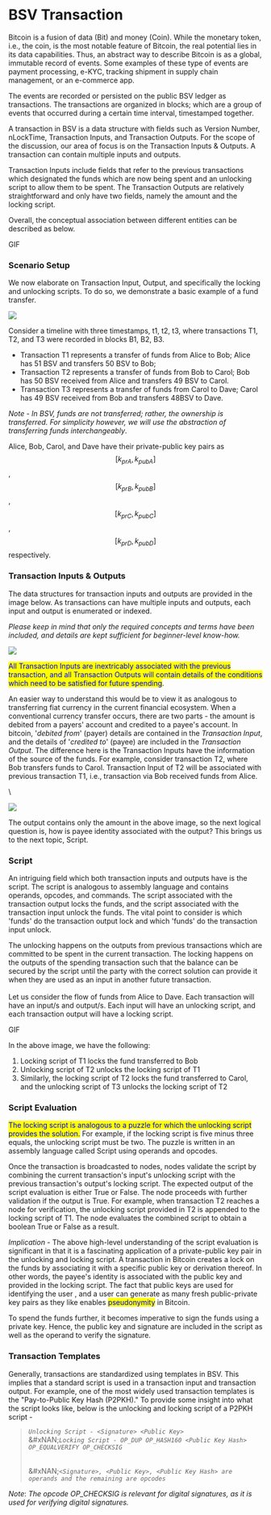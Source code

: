 # BSV Transaction

Bitcoin is a fusion of data (Bit) and money (Coin). While the monetary token, i.e., the coin, is the most notable feature of Bitcoin, the real potential lies in its data capabilities. Thus, an abstract way to describe Bitcoin is as a global, immutable record of events. Some examples of these type of events are payment processing, e-KYC, tracking shipment in supply chain management, or an e-commerce app.

The events are recorded or persisted on the public BSV ledger as transactions. The transactions are organized in blocks; which are a group of events that occurred during a certain time interval, timestamped together.

A transaction in BSV is a data structure with fields such as Version Number, nLockTime, Transaction Inputs, and Transaction Outputs. For the scope of the discussion, our area of focus is on the Transaction Inputs & Outputs. A transaction can contain multiple inputs and outputs.

Transaction Inputs include fields that refer to the previous transactions which designated the funds which are now being spent and an unlocking script to allow them to be spent. The Transaction Outputs are relatively straightforward and only have two fields, namely the amount and the locking script.

Overall, the conceptual association between different entities can be described as below.

GIF

### Scenario Setup

We now elaborate on Transaction Input, Output, and specifically the locking and unlocking scripts. To do so, we demonstrate a basic example of a fund transfer.

![](https://bitcoinsv.academy/storage/photos/4318/BSVA-DigitalSignatures-Chapter4-Image002.gif)

Consider a timeline with three timestamps, t1, t2, t3, where transactions T1, T2, and T3 were recorded in blocks B1, B2, B3.

* Transaction T1 represents a transfer of funds from Alice to Bob; Alice has 51 BSV and transfers 50 BSV to Bob;
* Transaction T2 represents a transfer of funds from Bob to Carol; Bob has 50 BSV received from Alice and transfers 49 BSV to Carol.
* Transaction T3 represents a transfer of funds from Carol to Dave; Carol has 49 BSV received from Bob and transfers 48BSV to Dave.

_Note_ - _In BSV, funds are not transferred; rather, the ownership is transferred. For simplicity however, we will use the abstraction of transferring funds interchangeably_.

Alice, Bob, Carol, and Dave have their private-public key pairs as $$[k_{pr A}, k _{pub A}]$$,$$[k_{pr B}, k_{pub B}]$$, $$[k_{pr C}, k_{pub C}]$$,$$[k_{pr D}, k_{pub D}]$$ respectively.

### Transaction Inputs & Outputs

The data structures for transaction inputs and outputs are provided in the image below. As transactions can have multiple inputs and outputs, each input and output is enumerated or indexed.

_Please keep in mind that only the required concepts and terms have been included, and details are kept sufficient for beginner-level know-how._

![](https://bitcoinsv.academy/storage/photos/4318/BSVA-DigitalSignatures-Chapter4-Image003.gif)

<mark style="color:blue;">All Transaction Inputs are inextricably associated with the previous transaction, and all Transaction Outputs will contain details of the conditions which need to be satisfied for future spending</mark>.

An easier way to understand this would be to view it as analogous to transferring fiat currency in the current financial ecosystem. When a conventional currency transfer occurs, there are two parts - the amount is debited from a payers' account and credited to a payee's account. In bitcoin, '_debited from_' (payer) details are contained in the _Transaction Input_, and the details of '_credited to_' (payee) are included in the _Transaction Output_. The difference here is the Transaction Inputs have the information of the source of the funds. For example, consider transaction T2, where Bob transfers funds to Carol. Transaction Input of T2 will be associated with previous transaction T1, i.e., transaction via Bob received funds from Alice.

\


![](https://bitcoinsv.academy/storage/photos/4318/BSVA-DigitalSignatures-Chapter4-Image004.gif)

The output contains only the amount in the above image, so the next logical question is, how is payee identity associated with the output? This brings us to the next topic, Script.

### Script

An intriguing field which both transaction inputs and outputs have is the script. The script is analogous to assembly language and contains operands, opcodes, and commands. The script associated with the transaction output locks the funds, and the script associated with the transaction input unlock the funds. The vital point to consider is which 'funds' do the transaction output lock and which 'funds' do the transaction input unlock.

The unlocking happens on the outputs from previous transactions which are committed to be spent in the current transaction. The locking happens on the outputs of the spending transaction such that the balance can be secured by the script until the party with the correct solution can provide it when they are used as an input in another future transaction.\
\
Let us consider the flow of funds from Alice to Dave. Each transaction will have an input/s and output/s. Each input will have an unlocking script, and each transaction output will have a locking script.

GIF

In the above image, we have the following:

1. Locking script of T1 locks the fund transferred to Bob
2. Unlocking script of T2 unlocks the locking script of T1
3. Similarly, the locking script of T2 locks the fund transferred to Carol, and the unlocking script of T3 unlocks the locking script of T2

### Script Evaluation

<mark style="color:blue;">The locking script is analogous to a puzzle for which the unlocking script provides the solution.</mark> For example, if the locking script is five minus three equals, the unlocking script must be two. The puzzle is written in an assembly language called Script using operands and opcodes.

Once the transaction is broadcasted to nodes, nodes validate the script by combining the current transaction's input's unlocking script with the previous transaction's output's locking script. The expected output of the script evaluation is either True or False. The node proceeds with further validation if the output is True. For example, when transaction T2 reaches a node for verification, the unlocking script provided in T2 is appended to the locking script of T1. The node evaluates the combined script to obtain a boolean True or False as a result.

_Implication_ - The above high-level understanding of the script evaluation is significant in that it is a fascinating application of a private-public key pair in the unlocking and locking script. A transaction in Bitcoin creates a lock on the funds by associating it with a specific public key or derivation thereof. In other words, the payee's identity is associated with the public key and provided in the locking script. The fact that public keys are used for identifying the user , and a user can generate as many fresh public-private key pairs as they like enables <mark style="color:blue;">pseudonymity</mark> in Bitcoin.

To spend the funds further, it becomes imperative to sign the funds using a private key. Hence, the public key and signature are included in the script as well as the operand to verify the signature.

### Transaction Templates

Generally, transactions are standardized using templates in BSV. This implies that a standard script is used in a transaction input and transaction output. For example, one of the most widely used transaction templates is the "Pay-to-Public Key Hash (P2PKH)." To provide some insight into what the script looks like, below is the unlocking and locking script of a P2PKH script -

> _`Unlocking Script - <Signature> <Public Key>`_\
> &#xNAN;_`Locking Script - OP_DUP OP_HASH160 <Public Key Hash> OP_EQUALVERIFY OP_CHECKSIG`_
>
> \
> &#xNAN;_`<Signature>, <Public Key>, <Public Key Hash> are operands and the remaining are opcodes`_

_Note_: _The opcode OP\_CHECKSIG is relevant for digital signatures, as it is used for verifying digital signatures._
